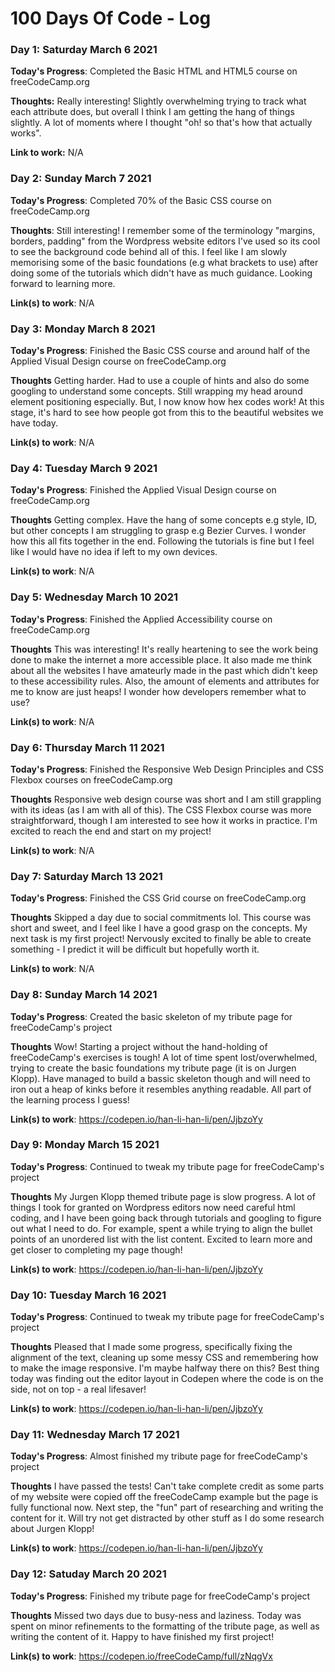 # 100 Days Of Code - Log

### Day 1: Saturday March 6 2021

**Today's Progress**: Completed the Basic HTML and HTML5 course on freeCodeCamp.org

**Thoughts:** Really interesting! Slightly overwhelming trying to track what each attribute does, but overall I think I am getting the hang of things slightly. A lot of moments where I thought "oh! so that's how that actually works".

**Link to work:** N/A


### Day 2: Sunday March 7 2021

**Today's Progress**: Completed 70% of the Basic CSS course on freeCodeCamp.org

**Thoughts**: Still interesting! I remember some of the terminology "margins, borders, padding" from the Wordpress website editors I've used so its cool to see the background code behind all of this. I feel like I am slowly memorising some of the basic foundations (e.g what brackets to use) after doing some of the tutorials which didn't have as much guidance. Looking forward to learning more.

**Link(s) to work**: N/A


### Day 3: Monday March 8 2021

**Today's Progress**: Finished the Basic CSS course and around half of the Applied Visual Design course on freeCodeCamp.org

**Thoughts** Getting harder. Had to use a couple of hints and also do some googling to understand some concepts. Still wrapping my head around element positioning especially. But, I now know how hex codes work! At this stage, it's hard to see how people got from this to the beautiful websites we have today.

**Link(s) to work**: N/A


### Day 4: Tuesday March 9 2021

**Today's Progress**: Finished the Applied Visual Design course on freeCodeCamp.org

**Thoughts** Getting complex. Have the hang of some concepts e.g style, ID, but other concepts I am struggling to grasp e.g Bezier Curves. I wonder how this all fits together in the end. Following the tutorials is fine but I feel like I would have no idea if left to my own devices.

**Link(s) to work**: N/A


### Day 5: Wednesday March 10 2021

**Today's Progress**: Finished the Applied Accessibility course on freeCodeCamp.org

**Thoughts** This was interesting! It's really heartening to see the work being done to make the internet a more accessible place. It also made me think about all the websites I have amateurly made in the past which didn't keep to these accessibility rules. Also, the amount of elements and attributes for me to know are just heaps! I wonder how developers remember what to use?

**Link(s) to work**: N/A


### Day 6: Thursday March 11 2021

**Today's Progress**: Finished the Responsive Web Design Principles and CSS Flexbox courses on freeCodeCamp.org

**Thoughts** Responsive web design course was short and I am still grappling with its ideas (as I am with all of this). The CSS Flexbox course was more straightforward, though I am interested to see how it works in practice. I'm excited to reach the end and start on my project!

**Link(s) to work**: N/A


### Day 7: Saturday March 13 2021

**Today's Progress**: Finished the CSS Grid course on freeCodeCamp.org

**Thoughts** Skipped a day due to social commitments lol. This course was short and sweet, and I feel like I have a good grasp on the concepts. My next task is my first project! Nervously excited to finally be able to create something - I predict it will be difficult but hopefully worth it.

**Link(s) to work**: N/A


### Day 8: Sunday March 14 2021

**Today's Progress**: Created the basic skeleton of my tribute page for freeCodeCamp's project

**Thoughts** Wow! Starting a project without the hand-holding of freeCodeCamp's exercises is tough! A lot of time spent lost/overwhelmed, trying to create the basic foundations my tribute page (it is on Jurgen Klopp). Have managed to build a bassic skeleton though and will need to iron out a heap of kinks before it resembles anything readable. All part of the learning process I guess!

**Link(s) to work**: https://codepen.io/han-li-han-li/pen/JjbzoYy


### Day 9: Monday March 15 2021

**Today's Progress**: Continued to tweak my tribute page for freeCodeCamp's project

**Thoughts** My Jurgen Klopp themed tribute page is slow progress. A lot of things I took for granted on Wordpress editors now need careful html coding, and I have been going back through tutorials and googling to figure out what I need to do. For example, spent a while trying to align the bullet points of an unordered list with the list content. Excited to learn more and get closer to completing my page though!

**Link(s) to work**: https://codepen.io/han-li-han-li/pen/JjbzoYy


### Day 10: Tuesday March 16 2021

**Today's Progress**: Continued to tweak my tribute page for freeCodeCamp's project

**Thoughts** Pleased that I made some progress, specifically fixing the alignment of the text, cleaning up some messy CSS and remembering how to make the image responsive. I'm maybe halfway there on this? Best thing today was finding out the editor layout in Codepen where the code is on the side, not on top - a real lifesaver!

**Link(s) to work**: https://codepen.io/han-li-han-li/pen/JjbzoYy


### Day 11: Wednesday March 17 2021

**Today's Progress**: Almost finished my tribute page for freeCodeCamp's project

**Thoughts** I have passed the tests! Can't take complete credit as some parts of my website were copied off the freeCodeCamp example but the page is fully functional now. Next step, the "fun" part of researching and writing the content for it. Will try not get distracted by other stuff as I do some research about Jurgen Klopp!

**Link(s) to work**: https://codepen.io/han-li-han-li/pen/JjbzoYy


### Day 12: Satuday March 20 2021

**Today's Progress**: Finished my tribute page for freeCodeCamp's project

**Thoughts** Missed two days due to busy-ness and laziness. Today was spent on minor refinements to the formatting of the tribute page, as well as writing the content of it. Happy to have finished my first project!

**Link(s) to work**: https://codepen.io/freeCodeCamp/full/zNqgVx
